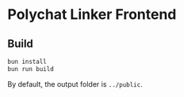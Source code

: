 # Polychat Linker Frontend

## Build

```bash
bun install
bun run build
```

By default, the output folder is `../public`.

